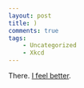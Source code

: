 ```yaml
---
layout: post
title: )
comments: true
tags:
    - Uncategorized
    - Xkcd
---
```

There. <a href="http://xkcd.com/859/">I feel better</a>.
